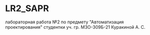# LR2_SAPR
лабораторная работа №2 по предмету "Автоматизация проектирования"  студентки уч. гр. М3О-309Б-21 Куракиной А. С.
